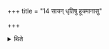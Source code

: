 +++
title = "14 सायन् धृतिषु हूयमानासु"

+++

<details><summary>थिते</summary>

सायं धृतिषु हूयमानासु राजन्यो वीणागाथी गायतीत्यजिना इत्ययुध्यथा इत्यमुं सङ्ग्राममहन्निति तिस्रः १४
</details>
